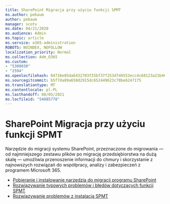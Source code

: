 ```yaml
---
title: SharePoint Migracja przy użyciu funkcji SPMT
ms.author: pebaum
author: pebaum
manager: scotv
ms.date: 04/21/2020
ms.audience: Admin
ms.topic: article
ms.service: o365-administration
ROBOTS: NOINDEX, NOFOLLOW
localization_priority: Normal
ms.collection: Adm_O365
ms.custom:
- "5300030"
- "2594"
ms.openlocfilehash: 04716e85da6432703f25bf37f253d7d4553ecc4c68123a21b46fbb4501bccf2d
ms.sourcegitcommit: b5f7da89a650d2915dc652449623c78be6247175
ms.translationtype: MT
ms.contentlocale: pl-PL
ms.lasthandoff: 08/05/2021
ms.locfileid: "54085778"
---
```

# <a name="sharepoint-migration-with-spmt"></a>SharePoint Migracja przy użyciu funkcji SPMT

Narzędzie do migracji systemu SharePoint, przeznaczone do migrowania — od najmniejszego zestawu plików po migrację przedsiębiorstwa na dużą skalę — umożliwia przenoszenie informacji do chmury i skorzystanie z najnowszych rozwiązań do współpracy, analizy i zabezpieczeń z programem Microsoft 365.

- [Pobieranie i instalowanie narzędzia do migracji programu SharePoint](https://docs.microsoft.com/sharepointmigration/introducing-the-sharepoint-migration-tool)
- [Rozwiązywanie typowych problemów i błędów dotyczących funkcji SPMT](https://docs.microsoft.com/sharepointmigration/troubleshooting-common-spmt-issues)
- [Rozwiązywanie problemów z instalacją SPMT](https://docs.microsoft.com/sharepointmigration/spmt-install-issues#troubleshooting-spmt-installation-issues)
